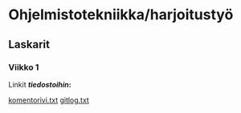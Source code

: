 # Ohjelmistotekniikka/harjoitustyö
## Laskarit
### Viikko 1
Linkit **_tiedostoihin_:**

[komentorivi.txt](https://github.com/NooraKemp/ot-harjoitustyo/blob/master/laskarit/viikko1/komentorivi.txt)
[gitlog.txt](https://github.com/NooraKemp/ot-harjoitustyo/blob/master/laskarit/viikko1/gitlog.txt)
